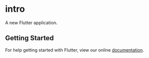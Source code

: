 # intro

A new Flutter application.

## Getting Started

For help getting started with Flutter, view our online
[documentation](https://flutter.io/).
